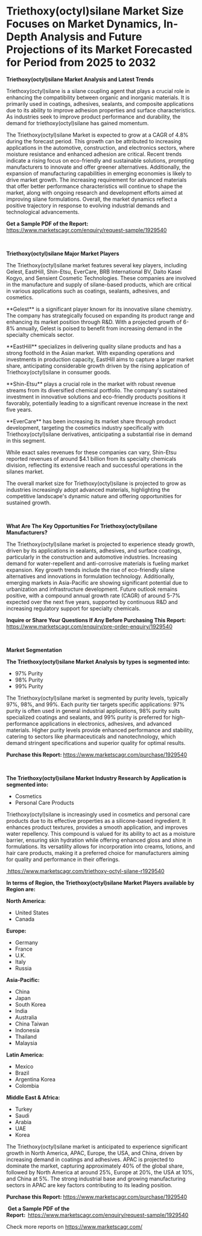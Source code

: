 <p><h1>Triethoxy(octyl)silane Market Size Focuses on Market Dynamics, In-Depth Analysis and Future Projections of its Market Forecasted for Period from 2025 to 2032</h1></p><p><strong>Triethoxy(octyl)silane Market Analysis and Latest Trends</strong></p>
<p><p>Triethoxy(octyl)silane is a silane coupling agent that plays a crucial role in enhancing the compatibility between organic and inorganic materials. It is primarily used in coatings, adhesives, sealants, and composite applications due to its ability to improve adhesion properties and surface characteristics. As industries seek to improve product performance and durability, the demand for triethoxy(octyl)silane has gained momentum.</p><p>The Triethoxy(octyl)silane Market is expected to grow at a CAGR of 4.8% during the forecast period. This growth can be attributed to increasing applications in the automotive, construction, and electronics sectors, where moisture resistance and enhanced adhesion are critical. Recent trends indicate a rising focus on eco-friendly and sustainable solutions, prompting manufacturers to innovate and offer greener alternatives. Additionally, the expansion of manufacturing capabilities in emerging economies is likely to drive market growth. The increasing requirement for advanced materials that offer better performance characteristics will continue to shape the market, along with ongoing research and development efforts aimed at improving silane formulations. Overall, the market dynamics reflect a positive trajectory in response to evolving industrial demands and technological advancements.</p></p>
<p><strong>Get a Sample PDF of the Report:&nbsp;</strong> <a href="https://www.marketscagr.com/enquiry/request-sample/1929540?utm_campaign=1868&utm_medium=2&utm_source=Github&utm_content=ia&utm_term=16012025&utm_id=triethoxyoctylsilane">https://www.marketscagr.com/enquiry/request-sample/1929540</a></p>
<p>&nbsp;</p>
<p><strong>Triethoxy(octyl)silane Major Market Players</strong></p>
<p><p>The Triethoxy(octyl)silane market features several key players, including Gelest, EastHill, Shin-Etsu, EverCare, BRB International BV, Daito Kasei Kogyo, and Sensient Cosmetic Technologies. These companies are involved in the manufacture and supply of silane-based products, which are critical in various applications such as coatings, sealants, adhesives, and cosmetics.</p><p>**Gelest** is a significant player known for its innovative silane chemistry. The company has strategically focused on expanding its product range and enhancing its market position through R&D. With a projected growth of 6-8% annually, Gelest is poised to benefit from increasing demand in the specialty chemicals sector.</p><p>**EastHill** specializes in delivering quality silane products and has a strong foothold in the Asian market. With expanding operations and investments in production capacity, EastHill aims to capture a larger market share, anticipating considerable growth driven by the rising application of Triethoxy(octyl)silane in consumer goods.</p><p>**Shin-Etsu** plays a crucial role in the market with robust revenue streams from its diversified chemical portfolio. The company's sustained investment in innovative solutions and eco-friendly products positions it favorably, potentially leading to a significant revenue increase in the next five years.</p><p>**EverCare** has been increasing its market share through product development, targeting the cosmetics industry specifically with Triethoxy(octyl)silane derivatives, anticipating a substantial rise in demand in this segment.</p><p>While exact sales revenues for these companies can vary, Shin-Etsu reported revenues of around $4.1 billion from its specialty chemicals division, reflecting its extensive reach and successful operations in the silanes market.</p><p>The overall market size for Triethoxy(octyl)silane is projected to grow as industries increasingly adopt advanced materials, highlighting the competitive landscape's dynamic nature and offering opportunities for sustained growth.</p></p>
<p>&nbsp;</p>
<p><strong>What Are The Key Opportunities For Triethoxy(octyl)silane Manufacturers?</strong></p>
<p><p>The Triethoxy(octyl)silane market is projected to experience steady growth, driven by its applications in sealants, adhesives, and surface coatings, particularly in the construction and automotive industries. Increasing demand for water-repellent and anti-corrosive materials is fueling market expansion. Key growth trends include the rise of eco-friendly silane alternatives and innovations in formulation technology. Additionally, emerging markets in Asia-Pacific are showing significant potential due to urbanization and infrastructure development. Future outlook remains positive, with a compound annual growth rate (CAGR) of around 5-7% expected over the next five years, supported by continuous R&D and increasing regulatory support for specialty chemicals.</p></p>
<p><strong>Inquire or Share Your Questions If Any Before Purchasing This Report:</strong> <a href="https://www.marketscagr.com/enquiry/pre-order-enquiry/1929540?utm_campaign=1868&utm_medium=2&utm_source=Github&utm_content=ia&utm_term=16012025&utm_id=triethoxyoctylsilane">https://www.marketscagr.com/enquiry/pre-order-enquiry/1929540</a></p>
<p>&nbsp;</p>
<p><strong>Market Segmentation</strong></p>
<p><strong>The Triethoxy(octyl)silane Market Analysis by types is segmented into:</strong></p>
<p><ul><li>97% Purity</li><li>98% Purity</li><li>99% Purity</li></ul></p>
<p><p>The Triethoxy(octyl)silane market is segmented by purity levels, typically 97%, 98%, and 99%. Each purity tier targets specific applications: 97% purity is often used in general industrial applications, 98% purity suits specialized coatings and sealants, and 99% purity is preferred for high-performance applications in electronics, adhesives, and advanced materials. Higher purity levels provide enhanced performance and stability, catering to sectors like pharmaceuticals and nanotechnology, which demand stringent specifications and superior quality for optimal results.</p></p>
<p><strong>Purchase this Report:&nbsp;</strong><a href="https://www.marketscagr.com/purchase/1929540?utm_campaign=1868&utm_medium=2&utm_source=Github&utm_content=ia&utm_term=16012025&utm_id=triethoxyoctylsilane">https://www.marketscagr.com/purchase/1929540</a></p>
<p>&nbsp;</p>
<p><strong>The Triethoxy(octyl)silane Market Industry Research by Application is segmented into:</strong></p>
<p><ul><li>Cosmetics</li><li>Personal Care Products</li></ul></p>
<p><p>Triethoxy(octyl)silane is increasingly used in cosmetics and personal care products due to its effective properties as a silicone-based ingredient. It enhances product textures, provides a smooth application, and improves water repellency. This compound is valued for its ability to act as a moisture barrier, ensuring skin hydration while offering enhanced gloss and shine in formulations. Its versatility allows for incorporation into creams, lotions, and hair care products, making it a preferred choice for manufacturers aiming for quality and performance in their offerings.</p></p>
<p><a href="https://www.marketscagr.com/triethoxy-octyl-silane-r1929540?utm_campaign=1868&utm_medium=2&utm_source=Github&utm_content=ia&utm_term=16012025&utm_id=triethoxyoctylsilane">&nbsp;https://www.marketscagr.com/triethoxy-octyl-silane-r1929540</a></p>
<p><strong>In terms of Region, the Triethoxy(octyl)silane Market Players available by Region are:</strong></p>
<p>
    <p> <strong> North America: </strong>
        <ul>
            <li>United States</li>
            <li>Canada</li>
        </ul>
        </p> 
    <p> <strong> Europe: </strong>
        <ul>
            <li>Germany</li>
            <li>France</li>
            <li>U.K.</li>
            <li>Italy</li>
            <li>Russia</li>
        </ul>
        </p> 
    <p> <strong> Asia-Pacific: </strong>
        <ul>
            <li>China</li>
            <li>Japan</li>
            <li>South Korea</li>
            <li>India</li>
            <li>Australia</li>
            <li>China Taiwan</li>
            <li>Indonesia</li>
            <li>Thailand</li>
            <li>Malaysia</li>
        </ul>
        </p> 
    <p> <strong> Latin America: </strong>
        <ul>
            <li>Mexico</li>
            <li>Brazil</li>
            <li>Argentina Korea</li>
            <li>Colombia</li>
        </ul>
        </p> 
    <p> <strong> Middle East & Africa: </strong>
        <ul>
            <li>Turkey</li>
            <li>Saudi</li>
            <li>Arabia</li>
            <li>UAE</li>
            <li>Korea</li>
        </ul>
    </p>
    </p>
<p><p>The Triethoxy(octyl)silane market is anticipated to experience significant growth in North America, APAC, Europe, the USA, and China, driven by increasing demand in coatings and adhesives. APAC is projected to dominate the market, capturing approximately 40% of the global share, followed by North America at around 25%, Europe at 20%, the USA at 10%, and China at 5%. The strong industrial base and growing manufacturing sectors in APAC are key factors contributing to its leading position.</p></p>
<p><strong>Purchase this Report: </strong><a href="https://www.marketscagr.com/purchase/1929540?utm_campaign=1868&utm_medium=2&utm_source=Github&utm_content=ia&utm_term=16012025&utm_id=triethoxyoctylsilane">https://www.marketscagr.com/purchase/1929540</a></p>
<p>&nbsp;<strong>Get a Sample PDF of the Report:&nbsp;&nbsp;</strong><a href="https://www.marketscagr.com/enquiry/request-sample/1929540?utm_campaign=1868&utm_medium=2&utm_source=Github&utm_content=ia&utm_term=16012025&utm_id=triethoxyoctylsilane">https://www.marketscagr.com/enquiry/request-sample/1929540</a></p>
<p><strong></strong></p>
<p>Check more reports on <a href="https://www.marketscagr.com/?utm_campaign=1868&utm_medium=2&utm_source=Github&utm_content=ia&utm_term=16012025&utm_id=triethoxyoctylsilane">https://www.marketscagr.com/</a></p>